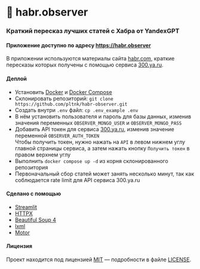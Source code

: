 # 🧐 habr.observer
### Краткий пересказ лучших статей с Хабра от YandexGPT

#### Приложение доступно по адресу https://habr.observer
В приложении используются материалы сайта [habr.com](https://habr.com), краткие пересказы которых получены с помощью сервиса [300.ya.ru](https://300.ya.ru).

#### Деплой
- Установить [Docker](https://docs.docker.com/engine/install/) и [Docker Compose](https://docs.docker.com/compose/install/)
- Склонировать репозиторий: `git clone https://github.com/pltnk/habr-observer.git`
- Создать внутри `.env` файл: `cp .env_example .env`
- В нём установить пользователя и пароль для базы данных, изменив значения переменных `OBSERVER_MONGO_USER` и `OBSERVER_MONGO_PASS`
- Добавить API токен для сервиса [300.ya.ru](https://300.ya.ru), изменив значение переменной `OBSERVER_AUTH_TOKEN` \
  Чтобы получить токен, нужно нажать на `API` в левом нижнем углу главной страницы сервиса, а затем нажать кнопку `Получить токен` в правом верхнем углу
- Выполнить `docker compose up -d` из корня склонированного репозитория
- Первоначальный сбор статей может занять несколько минут, так как соблюдается rate limit для API сервиса 300.ya.ru

#### Сделано с помощью
- [Streamlit](https://github.com/streamlit/streamlit)
- [HTTPX](https://github.com/encode/httpx)
- [Beautiful Soup 4](https://www.crummy.com/software/BeautifulSoup/)
- [lxml](https://github.com/lxml/lxml)
- [Motor](https://github.com/mongodb/motor)

#### Лицензия
Проект находится под лицензией [MIT](https://choosealicense.com/licenses/mit/) — подробности в файле [LICENSE](LICENSE).
